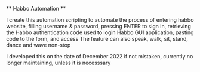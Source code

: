 ** Habbo Automation **

I create this automation scripting to automate the process of entering habbo website, filling username & password, pressing ENTER to sign in, retrieving the Habbo authentication code used to login Habbo GUI application, pasting code to the form, and access
The feature can also speak, walk, sit, stand, dance and wave non-stop

I developed this on the date of December 2022 if not mistaken, currently no longer maintaining, unless it is necesssary
